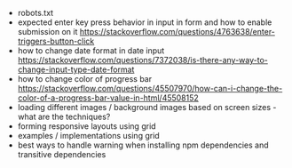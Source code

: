 - robots.txt
- expected enter key press behavior in input in form and how to enable submission on it
https://stackoverflow.com/questions/4763638/enter-triggers-button-click
- how to change date format in date input
https://stackoverflow.com/questions/7372038/is-there-any-way-to-change-input-type-date-format
- how to change color of progress bar
https://stackoverflow.com/questions/45507970/how-can-i-change-the-color-of-a-progress-bar-value-in-html/45508152
- loading different images / background images based on screen sizes - what are the techniques?
- forming responsive layouts using grid
- examples / implementations using grid
- best ways to handle warning when installing npm dependencies and transitive dependencies